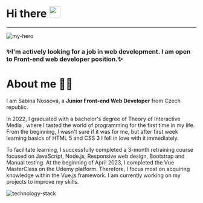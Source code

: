 # Hi there <img src="https://media.giphy.com/media/hvRJCLFzcasrR4ia7z/giphy.gif" width="29px" height="29px">

<hr>

![my-hero](https://user-images.githubusercontent.com/111659581/230103756-51e92453-b780-4149-8378-2867560cfc15.png)

### ✨I'm actively looking for a job in web development. I am open to Front-end web developer position.✨

# About me 👩🏼

I am Sabina Nossová, a **Junior Front-end Web Developer** from Czech republic. 

In 2022, I graduated with a bachelor's degree of Theory of Interactive Media , where I tasted the world of programming for the first time in my life. From the beginning, I wasn't sure if it was for me, but after first week learning basics of HTML 5 and CSS 3  I fell in love with it immediately. 

To facilitate learning, I successfully completed a 3-month retraining course focused on JavaScript, Node.js, Responsive web design, Bootstrap and Manual testing. At the beginning of April 2023, I completed the Vue MasterClass on the Udemy platform. Therefore, I focus most on acquiring knowledge within the Vue.js framework. I am currently working on my projects to improve my skills.

![technology-stack](https://user-images.githubusercontent.com/111659581/230182015-ab5341f8-b6c6-4140-88e2-287d563d2e5e.png)

<!--
**sabinanoss/sabinanoss** is a ✨ _special_ ✨ repository because its `README.md` (this file) appears on your GitHub profile.

Here are some ideas to get you started:

- 🔭 I’m currently working on ...
- 🌱 I’m currently learning ...
- 👯 I’m looking to collaborate on ...
- 🤔 I’m looking for help with ...
- 💬 Ask me about ...
- 📫 How to reach me: ...
- 😄 Pronouns: ...
- ⚡ Fun fact: ...
-->

